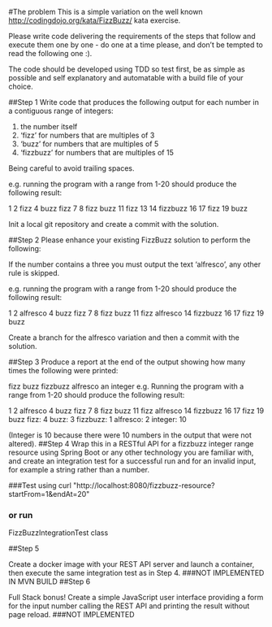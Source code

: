 #The problem
This is a simple variation on the well known http://codingdojo.org/kata/FizzBuzz/ kata exercise.

Please write code delivering the requirements of the steps that follow and execute them one by one - do one at a time please, and don’t be tempted to read the following one :).

The code should be developed using TDD so test first, be as simple as possible and self explanatory and automatable with a build file of your choice.

##Step 1
Write code that produces the following output for each number in a contiguous range of integers:

1.	the number itself
2.	‘fizz’ for numbers that are multiples of 3
3.	‘buzz’ for numbers that are multiples of 5
4.	‘fizzbuzz’ for numbers that are multiples of 15

Being careful to avoid trailing spaces.

e.g. running the program with a range from 1-20 should produce the following result:

1 2 fizz 4 buzz fizz 7 8 fizz buzz 11 fizz 13 14 fizzbuzz 16 17 fizz 19 buzz

Init a local git repository and create a commit with the solution.

##Step 2
Please enhance your existing FizzBuzz solution to perform the following:

If the number contains a three you must output the text ‘alfresco’, any other rule is skipped.

e.g. running the program with a range from 1-20 should produce the following result:

1 2 alfresco 4 buzz fizz 7 8 fizz buzz 11 fizz alfresco 14 fizzbuzz 16 17 fizz 19 buzz

Create a branch for the alfresco variation and then a commit with the solution.

##Step 3
Produce a report at the end of the output showing how many times the following were printed:

fizz
buzz
fizzbuzz
alfresco
an integer
e.g. Running the program with a range from 1-20 should produce the following result:

1 2 alfresco 4 buzz fizz 7 8 fizz buzz 11 fizz alfresco 14 fizzbuzz 16 17 fizz 19 buzz
fizz: 4 buzz: 3 fizzbuzz: 1 alfresco: 2 integer: 10

(Integer is 10 because there were 10 numbers in the output that were not altered).
##Step 4
Wrap this in a RESTful API for a fizzbuzz integer range resource using Spring Boot or any other technology you are familiar with, and create an integration test for a successful run and for an invalid input, for example a string rather than a number.

###Test using
curl "http://localhost:8080/fizzbuzz-resource?startFrom=1&endAt=20"
### or run
FizzBuzzIntegrationTest class

##Step 5

Create a docker image with your REST API server and launch a container, then execute the same integration test as in Step 4.
###NOT IMPLEMENTED IN MVN BUILD
##Step 6

Full Stack bonus! Create a simple JavaScript user interface providing a form for the input number calling the REST API and printing the result without page reload.
###NOT IMPLEMENTED

